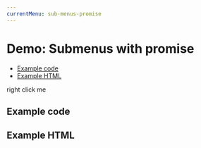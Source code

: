 ```yaml
---
currentMenu: sub-menus-promise  
---
```


# Demo: Submenus with promise

<!-- START doctoc generated TOC please keep comment here to allow auto update -->
<!-- DON'T EDIT THIS SECTION, INSTEAD RE-RUN doctoc TO UPDATE -->


- [Example code](#example-code)
- [Example HTML](#example-html)

<!-- END doctoc generated TOC please keep comment here to allow auto update -->

<span class="context-menu-one btn btn-neutral">right click me</span>

## Example code

<script type="text/javascript" class="showcase">
var errorItems = { "errorItem": { name: "Could not load items" },};//example usage if you want to reject promise
    var loadItems = function () {//example method that will eventually do an async call
        var dfd = jQuery.Deferred();
        setTimeout(function () {
            dfd.resolve(subItems);
        }, 1000);
        //setTimeout(function () {
        //    dfd.reject(errorItems);
        //}, 1000); //could be used to reject items, providing the same format list.
        return dfd.promise();//return a jquery promise, see http://api.jquery.com/deferred.promise/
    };

    var subItems = {
        "sub1": { name: "Submenu1", icon: "edit" },
        "sub2": { name: "Submenu2", icon: "cut" },
    };
    //normal context menu initialization.
    $.contextMenu({
        selector: '.context-menu-one',
        build: function ($trigger, e) {
            return {
                callback: function (key, options) {
                    var m = "clicked: " + key;
                    console.log(m);
                },
                items: {
                    "edit": { name: "Edit", icon: "edit" },
                    "cut": { name: "Cut", icon: "cut" },
                    "status": {
                        name: "Status",
                        icon: "delete",
                        items: loadItems(),//providing promise instead of items
                    },
                }
            };
        }
    });
</script>

## Example HTML
<div style="display:none;" class="showcase" data-showcase-import=".context-menu-one"></div>
